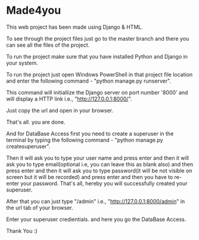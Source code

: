 # Made4you
This web project has been made using Django &amp; HTML.

To see through the project files just go to the master branch and there you can see all the files of the project.

To run the project make sure that you have installed Python and Django in your system.

To run the project just open Windows PowerShell in that project file location and enter the following command - "python manage.py runserver".

This command will initiallize the Django server on port number '8000' and will display a HTTP link i.e., "http://127.0.0.1:8000/".

Just copy the url and open in your browser.

That's all. you are done.

And for DataBase Access first you need to create a superuser in the terminal by typing the following command - "python manage.py createsuperuser".

Then it will ask you to type your user name and press enter and then it will ask you to type email(optional i.e, you can leave this as blank also) and then press enter and then it will ask you to type password(it will be not visible on screen but it will be recorded) and press enter and then you have to re-enter your password. That's all, hereby you will successfully created your superuser.

After that you can just type "/admin" i.e., "http://127.0.0.1:8000/admin" in the url tab of your browser.

Enter your superuser credientials. and here you go the DataBase Access.



Thank You :)

